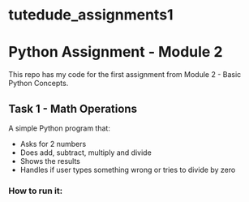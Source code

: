 # tutedude_assignments1
# Python Assignment - Module 2

This repo has my code for the first assignment from Module 2 - Basic Python Concepts.

## Task 1 - Math Operations
A simple Python program that:
- Asks for 2 numbers
- Does add, subtract, multiply and divide
- Shows the results
- Handles if user types something wrong or tries to divide by zero

### How to run it:
```bash
